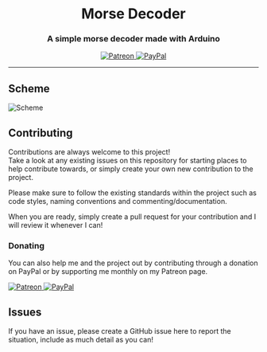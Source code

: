 
<h1 align="center" id="Template">
  Morse Decoder
</h1>

<h3 align="center">A simple morse decoder made with Arduino</h3>

<p align="center">
      <a href="https://patreon.com/discordboats" target="_blank">
        <img src="https://img.shields.io/badge/patreon-DiscordBoats-blue.svg?logo=patreon&logoWidth=30&logoColor=F96854&style=popout-square" alt="Patreon"/>
    </a>
    <a href="https://paypal.me/roeelupo" target="_blank">
        <img src="https://img.shields.io/badge/paypal-Roee%20Lupo-blue.svg?logo=paypal&logoWidth=30&logoColor=00457C&style=popout-square" alt="PayPal"/>
    </a>
</p>

----

## Scheme 
![Scheme](https://github.com/MrSheldon/morse-decoder/blob/master/Scheme.png)

## Contributing

Contributions are always welcome to this project!\
Take a look at any existing issues on this repository for starting places to help contribute towards, or simply create your own new contribution to the project.

Please make sure to follow the existing standards within the project such as code styles, naming conventions and commenting/documentation.

When you are ready, simply create a pull request for your contribution and I will review it whenever I can!

### Donating

You can also help me and the project out by contributing through a donation on PayPal or by supporting me monthly on my Patreon page.
<p>
    <a href="https://patreon.com/discordboats" target="_blank">
        <img src="https://img.shields.io/badge/patreon-DiscordBoats-blue.svg?logo=patreon&logoWidth=30&logoColor=F96854&style=popout-square" alt="Patreon"/>
    </a>
    <a href="https://paypal.me/roeelupo" target="_blank">
        <img src="https://img.shields.io/badge/paypal-Roee%20Lupo-blue.svg?logo=paypal&logoWidth=30&logoColor=00457C&style=popout-square" alt="PayPal"/>
    </a>
</p>

## Issues
If you have an issue, please create a GitHub issue here to report the situation, include as much detail as you can!
